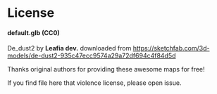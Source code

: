 # License

#### default.glb (CC0)

De_dust2 by **Leafia dev.** downloaded from https://sketchfab.com/3d-models/de-dust2-935c47ecc9574a29a72df694c4f84d5d


Thanks original authors for providing these awesome maps for free!

If you find file here that violence license, please open issue.
